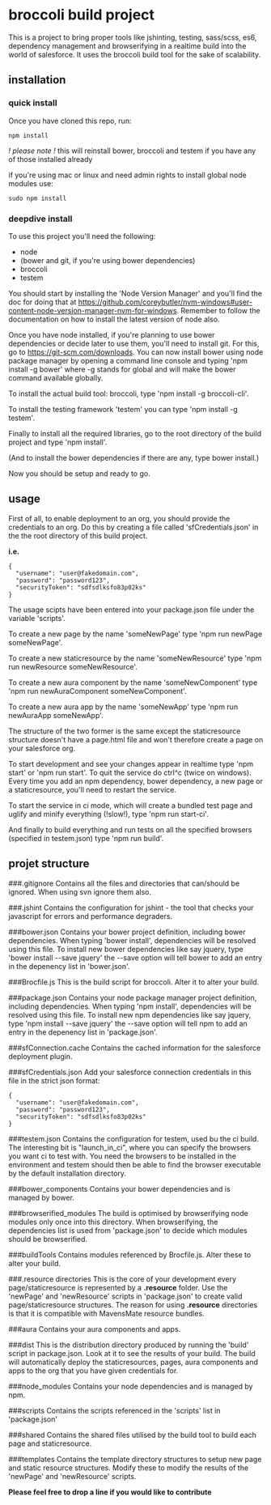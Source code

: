 # broccoli build project

This is a project to bring proper tools like jshinting, testing, sass/scss, es6, dependency management and browserifying in a realtime build into the world of salesforce. It uses the broccoli build tool for the sake of scalability.

## installation

### quick install

Once you have cloned this repo, run:

```
npm install

```
*! please note !* this will reinstall bower, broccoli and testem if you have any of those installed already

if you're using mac or linux and need admin rights to install global node modules use:

```
sudo npm install
```

### deepdive install

To use this project you'll need the following:

- node
- (bower and git, if you're using bower dependencies)
- broccoli
- testem

You should start by installing the 'Node Version Manager' and you'll find the doc for doing that at https://github.com/coreybutler/nvm-windows#user-content-node-version-manager-nvm-for-windows. Remember to follow the documentation on how to install the latest version of node also.

Once you have node installed, if you're planning to use bower dependencies or decide later to use them, you'll need to install git. For this, go to https://git-scm.com/downloads. You can now install bower using node package manager by opening a command line console and typing 'npm install -g bower' where -g stands for global and will make the bower command available globally.

To install the actual build tool: broccoli, type 'npm install -g broccoli-cli'.

To install the testing framework 'testem' you can type 'npm install -g testem'.

Finally to install all the required libraries, go to the root directory of the build project and type 'npm install'.

(And to install the bower dependencies if there are any, type bower install.)

Now you should be setup and ready to go.

## usage

First of all, to enable deployment to an org, you should provide the credentials to an org. Do this by creating a file called 'sfCredentials.json' in the the root directory of this build project.

**i.e.**
```
{
  "username": "user@fakedomain.com",
  "password": "password123",
  "securityToken": "sdfsdlksfo83p02ks"
}
```

The usage scipts have been entered into your package.json file under the variable 'scripts'.

To create a new page by the name 'someNewPage' type 'npm run newPage someNewPage'.

To create a new staticresource by the name 'someNewResource' type 'npm run newResource someNewResource'.

To create a new aura component by the name 'someNewComponent' type 'npm run newAuraComponent someNewComponent'.

To create a new aura app by the name 'someNewApp' type 'npm run newAuraApp someNewApp'.

The structure of the two former is the same except the staticresource structure doesn't have a page.html file and won't therefore create a page on your salesforce org.

To start development and see your changes appear in realtime type 'npm start' or 'npm run start'. To quit the service do ctrl^c (twice on windows). Every time you add an npm dependency, bower dependency, a new page or a staticresource, you'll need to restart the service.

To start the service in ci mode, which will create a bundled test page and uglify and minify everything (!slow!), type 'npm run start-ci'.

And finally to build everything and run tests on all the specified browsers (specified in testem.json) type 'npm run build'.

## projet structure

###.gitignore
Contains all the files and directories that can/should be ignored. When using svn ignore them also.

###.jshint
Contains the configuration for jshint - the tool that checks your javascript for errors and performance degraders.

###bower.json
Contains your bower project definition, including bower dependencies. When typing 'bower install', dependencies will be resolved using this file. To install new bower dependencies like say jquery, type 'bower install --save jquery' the --save option will tell bower to add an entry in the depenency list in 'bower.json'.

###Brocfile.js
This is the build script for broccoli. Alter it to alter your build.

###package.json
Contains your node package manager project definition, including dependencies. When typing 'npm install', dependencies will be resolved using this file. To install new npm dependencies like say jquery, type 'npm install --save jquery' the --save option will tell npm to add an entry in the depenency list in 'package.json'.

###sfConnection.cache
Contains the cached information for the salesforce deployment plugin.

###sfCredentials.json
Add your salesforce connection credentials in this file in the strict json format:

```
{
  "username": "user@fakedomain.com",
  "password": "password123",
  "securityToken": "sdfsdlksfo83p02ks"
}
```

###testem.json
Contains the configuration for testem, used bu the ci build. The interesting bit is "launch_in_ci", where you can specify the browsers you want ci to test with. You need the browsers to be installed in the environment and testem should then be able to find the browser executable by the default installation directory.

###bower_components
Contains your bower dependencies and is managed by bower.

###browserified_modules
The build is optimised by browserifying node modules only once into this directory. When browserifying, the dependencies list is used from 'package.json' to decide which modules should be browserified.

###buildTools
Contains modules referenced by Brocfile.js. Alter these to alter your build.

###.resource directories
This is the core of your development every page/staticresource is represented by a **.resource** folder. Use the 'newPage' and 'newResource' scripts in 'package.json' to create valid page/staticresource structures. The reason for using **.resource** directories is that it is compatible with MavensMate resource bundles. 

###aura
Contains your aura components and apps.

###dist
This is the distribution directory produced by running the 'build' script in package.json. Look at it to see the results of your build. The build will automatically deploy the staticresources, pages, aura components and apps to the org that you have given credentials for.

###node_modules
Contains your node dependencies and is managed by npm.

###scripts
Contains the scripts referenced in the 'scripts' list in 'package.json'

###shared
Contains the shared files utilised by the build tool to build each page and staticresource.

###templates
Contains the template directory structures to setup new page and static resource structures. Modify these to modify the results of the 'newPage' and 'newResource' scripts.


**Please feel free to drop a line if you would like to contribute**